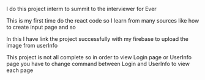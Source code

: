 I do this project  interm to summit to the interviewer for Ever

This is my first time do the react code so I learn from many sources like how to create input page and so

In this I have link the project successfully with my firebase to upload the image from userInfo

This project is not all complete so in order to view Login page or UserInfo page you have to change command between Login and UserInfo to view each page 
